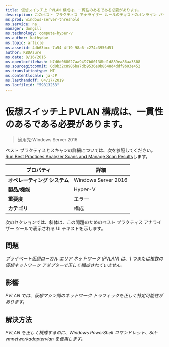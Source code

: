 ```yaml
---
title: 仮想スイッチ上 PVLAN 構成は、一貫性のあるである必要があります。
description: このベスト プラクティス アナライザー ルールのテキストのオンライン バージョン。
ms.prod: windows-server-threshold
ms.service: na
manager: dongill
ms.technology: compute-hyper-v
ms.author: kathydav
ms.topic: article
ms.assetid: 4db63bcc-7a54-4f19-98a6-c274c3956d51
author: KBDAzure
ms.date: 8/16/2016
ms.openlocfilehash: b7d6d068027aa9497b00138bd1d889ea86aa3308
ms.sourcegitcommit: 0d0b32c8986ba7db9536e0b8648d4ddf9b03e452
ms.translationtype: MT
ms.contentlocale: ja-JP
ms.lasthandoff: 04/17/2019
ms.locfileid: "59813253"
---
```

# <a name="pvlan-configuration-on-a-virtual-switch-must-be-consistent"></a>仮想スイッチ上 PVLAN 構成は、一貫性のあるである必要があります。

>適用先:Windows Server 2016

ベスト プラクティスとスキャンの詳細については、次を参照してください。 [Run Best Practices Analyzer Scans and Manage Scan Results](https://go.microsoft.com/fwlink/p/?LinkID=223177)します。  
  
|プロパティ|詳細|  
|-|-|  
|**オペレーティング システム**|Windows Server 2016| 
|**製品/機能**|Hyper-V|  
|**重要度**|エラー|  
|**カテゴリ**|構成|  
  
次のセクションでは、斜体は、この問題のためのベスト プラクティス アナライザー ツールで表示される UI テキストを示します。
  
## <a name="issue"></a>**問題**  
*プライベート仮想ローカル エリア ネットワーク (PVLAN) は、1 つまたは複数の仮想ネットワーク アダプターで正しく構成されていません。*  
  
## <a name="impact"></a>**影響**  
*PVLAN では、仮想マシン間のネットワーク トラフィックを正しく特定可能性があります。*  
  
## <a name="resolution"></a>**解決方法**  
*PVLAN を正しく構成するのに、Windows PowerShell コマンドレット、Set-vmnetworkadaptervlan を使用します。*  
  


